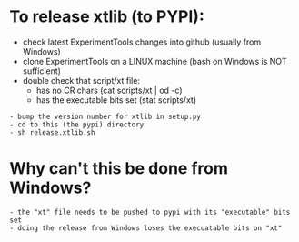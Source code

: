 # To release xtlib (to PYPI):

   - check latest ExperimentTools changes into github (usually from Windows)
   - clone ExperimentTools on a LINUX machine (bash on Windows is NOT sufficient)
   - double check that script/xt file:
        - has no CR chars (cat scripts/xt | od -c)
        - has the executable bits set (stat scripts/xt)

    - bump the version number for xtlib in setup.py
    - cd to this (the pypi) directory
    - sh release.xtlib.sh

# Why can't this be done from Windows?
    - the "xt" file needs to be pushed to pypi with its "executable" bits set
    - doing the release from Windows loses the execuatable bits on "xt"

    

